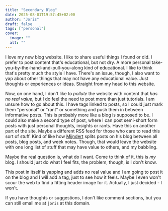 ```yaml
---
title: "Secondary Blog"
date: 2025-08-01T19:57:45+02:00
author: "Joris"
draft: false
tags: ["personal"]
cover:
  image: ""
  alt: ""
---
```


I love my new blog website. I like to share useful things I found or did. I prefer to post content that's educational, but not dry. A more personal take-you-by-the-hand-and-pull-you-along kind of educational. I like to think that's pretty much the style I have. There's an issue, though, I also want to yap about other things that may not have any educational value. Just thoughts or experiences or ideas. Straight from my head to this website. 

Now, on one hand, I don't like to _pollute_ the website with content that _has no real value_, but I do feel the need to post more than just tutorials. I am unsure how to go about this. I have tags linked to posts, so I could just mark them "personal" or "rant" or something and push them in between informative posts. This is probably more like a blog is supposed to be. I could also make a second type of post, where I can post semi-short form posts with just personal thoughts, insights or rants. Have this on another part of the site. Maybe a different RSS feed for those who care to read this sort of stuff. Kind of like how [Mijndert](https://mijndertstuij.nl/feeds/) splits posts on his blog between all posts, blog posts, and week notes. Though, that would leave the website with one long list of stuff that may have value to others, and my babbling.

Maybe the real question is, what do I want. Come to think of it, this is _my_ blog. I should just do what I feel fits, the problem, though, is I don't know.

This post in itself is yapping and adds no real value and I am going to post it on the blog and I will add a tag, just to see how it feels. Maybe I even won't scour the web to find a fitting header image for it. Actually, I just decided - I won't. 

If you have thoughts or suggestions, I don't like comment sections, but you can still email me at `joris` at this domain.
